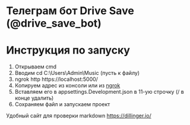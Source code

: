 ﻿# Телеграм бот Drive Save (@drive_save_bot)

# Инструкция по запуску

1. Открываем cmd
2. Вводим cd C:\Users\Admin\Music  (пусть к файлу)
3. ngrok http https://localhost:5000/
4. Копируем адрес из консоли или из [ngrok](https://dashboard.ngrok.com/tunnels/agents)
5. Вставляем его в appsettings.Development.json в 11-ую строчку (/ в конце удалить)
6. Сохраняем файл и запускаем проект 

 
Удобный сайт для проверки markdown https://dillinger.io/